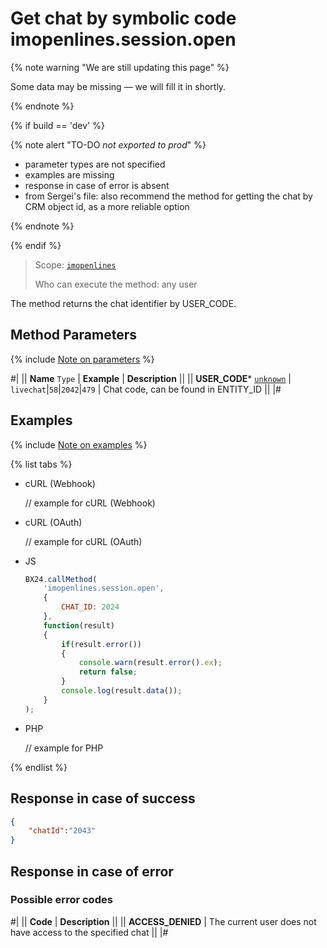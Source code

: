 # Get chat by symbolic code imopenlines.session.open

{% note warning "We are still updating this page" %}

Some data may be missing — we will fill it in shortly.

{% endnote %}

{% if build == 'dev' %}

{% note alert "TO-DO _not exported to prod_" %}

- parameter types are not specified
- examples are missing
- response in case of error is absent
- from Sergei's file: also recommend the method for getting the chat by CRM object id, as a more reliable option

{% endnote %}

{% endif %}

> Scope: [`imopenlines`](../../../scopes/permissions.md)
>
> Who can execute the method: any user

The method returns the chat identifier by USER_CODE.

## Method Parameters

{% include [Note on parameters](../../../../_includes/required.md) %}

#|
|| **Name**
`Type` | **Example** | **Description** ||
|| **USER_CODE***
[`unknown`](../../../data-types.md) | `livechat`\|`58`\|`2042`\|`479` | Chat code, can be found in ENTITY_ID ||
|#

## Examples

{% include [Note on examples](../../../../_includes/examples.md) %}

{% list tabs %}

- cURL (Webhook)

    // example for cURL (Webhook)

- cURL (OAuth)

    // example for cURL (OAuth)

- JS
    
    ```js
    BX24.callMethod(
        'imopenlines.session.open',
        {
            CHAT_ID: 2024
        },
        function(result)
        {
            if(result.error())
            {
                console.warn(result.error().ex);
                return false;
            }
            console.log(result.data());
        }
    );
    ```

- PHP

    // example for PHP

{% endlist %}

## Response in case of success

```json
{
    "chatId":"2043"
}
```

## Response in case of error

### Possible error codes

#|
|| **Code** | **Description** ||
|| **ACCESS_DENIED** | The current user does not have access to the specified chat ||
|#